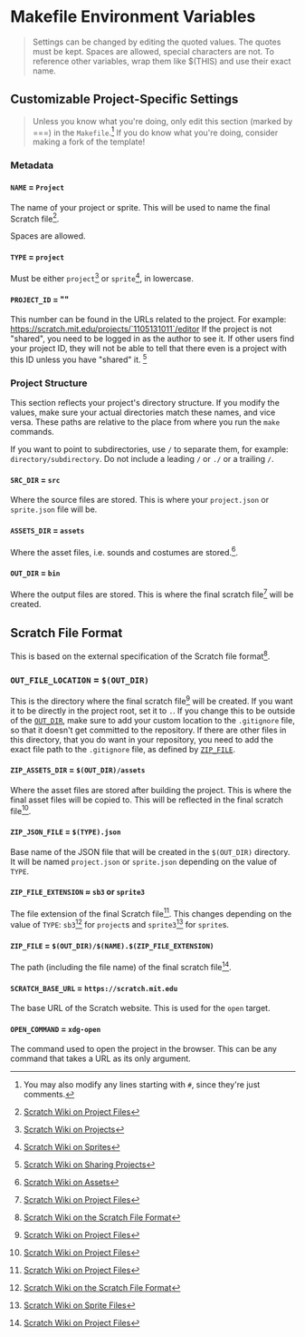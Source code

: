 # Makefile Environment Variables

> Settings can be changed by editing the quoted values.
> The quotes must be kept. Spaces are allowed, special characters are not.
> To reference other variables, wrap them like $(THIS) and use their exact name.

## Customizable Project-Specific Settings

> Unless you know what you're doing, only edit this section (marked by ===) in the `Makefile`.[^1]
> If you do know what you're doing, consider making a fork of the template!

### Metadata

#### `NAME` = `Project`

The name of your project or sprite. This will be used to name the final Scratch file[^6].

Spaces are allowed.

#### `TYPE` = `project`

Must be either `project`[^2] or `sprite`[^3], in lowercase.

#### `PROJECT_ID` = ""

This number can be found in the URLs related to the project. For example: <a href="https://scratch.mit.edu/projects/1105131011/editor" target="_blank"> https://scratch.mit.edu/projects/`1105131011`/editor</a> If the project is not "shared", you need to be logged in as the author to see it. If other users find your project ID, they will not be able to tell that there even is a project with this ID unless you have "shared" it. [^4]

### Project Structure

This section reflects your project's directory structure. If you modify the values, make sure your actual directories match these names, and vice versa. These paths are relative to the place from where you run the `make` commands.

If you want to point to subdirectories, use `/` to separate them, for example: `directory/subdirectory`. Do not include a leading `/` or `./` or a trailing `/`.

#### `SRC_DIR` = `src`

Where the source files are stored. This is where your `project.json` or `sprite.json` file will be.

#### `ASSETS_DIR` = `assets`

Where the asset files, i.e. sounds and costumes are stored.[^5].

#### `OUT_DIR` = `bin`

Where the output files are stored. This is where the final scratch file[^6] will be created.

## Scratch File Format

This is based on the external specification of the Scratch file format[^7].

### `OUT_FILE_LOCATION` = `$(OUT_DIR)`

This is the directory where the final scratch file[^6] will be created. If you want it to be directly in the project root, set it to `.`. If you change this to be outside of the [`OUT_DIR`](#out_dir), make sure to add your custom location to the `.gitignore` file, so that it doesn't get committed to the repository. If there are other files in this directory, that you do want in your repository, you need to add the exact file path to the `.gitignore` file, as defined by [`ZIP_FILE`](#zip_file).

#### `ZIP_ASSETS_DIR` = `$(OUT_DIR)/assets`

Where the asset files are stored after building the project. This is where the final asset files will be copied to. This will be reflected in the final scratch file[^6].

#### `ZIP_JSON_FILE` = `$(TYPE).json`

Base name of the JSON file that will be created in the `$(OUT_DIR)` directory. It will be named `project.json` or `sprite.json` depending on the value of `TYPE`.

#### `ZIP_FILE_EXTENSION` ≈ `sb3` or `sprite3`

The file extension of the final Scratch file[^6]. This changes depending on the value of `TYPE`: `sb3`[^7] for `project`s and `sprite3`[^8] for `sprite`s.

#### `ZIP_FILE` = `$(OUT_DIR)/$(NAME).$(ZIP_FILE_EXTENSION)`

The path (including the file name) of the final scratch file[^6].

#### `SCRATCH_BASE_URL` = `https://scratch.mit.edu`

The base URL of the Scratch website. This is used for the `open` target.

#### `OPEN_COMMAND` = `xdg-open`

The command used to open the project in the browser. This can be any command that takes a URL as its only argument.

[^1]: You may also modify any lines starting with `#`, since they're just comments.
[^2]: [Scratch Wiki on Projects](https://en.scratch-wiki.info/wiki/Project)
[^3]: [Scratch Wiki on Sprites](https://en.scratch-wiki.info/wiki/Sprite)
[^4]: [Scratch Wiki on Sharing Projects](https://en.scratch-wiki.info/wiki/Sharing_projects)
[^5]: [Scratch Wiki on Assets](https://en.scratch-wiki.info/wiki/Scratch_File_Frmat#Assets)
[^7]: [Scratch Wiki on the Scratch File Format](https://en.scratch-wiki.info/wiki/Scratch_File_Format)
[^6]: [Scratch Wiki on Project Files](https://en.scratch-wiki.info/wiki/Scratch_File_Format#Project_Files)
[^8]: [Scratch Wiki on Sprite Files](https://en.scratch-wiki.info/wiki/Scratch_File_Format#Sprite_Files)
